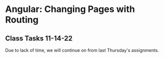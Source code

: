 # Angular: Changing Pages with Routing
## Class Tasks 11-14-22

Due to lack of time, we will continue on from last Thursday's assignments. 
